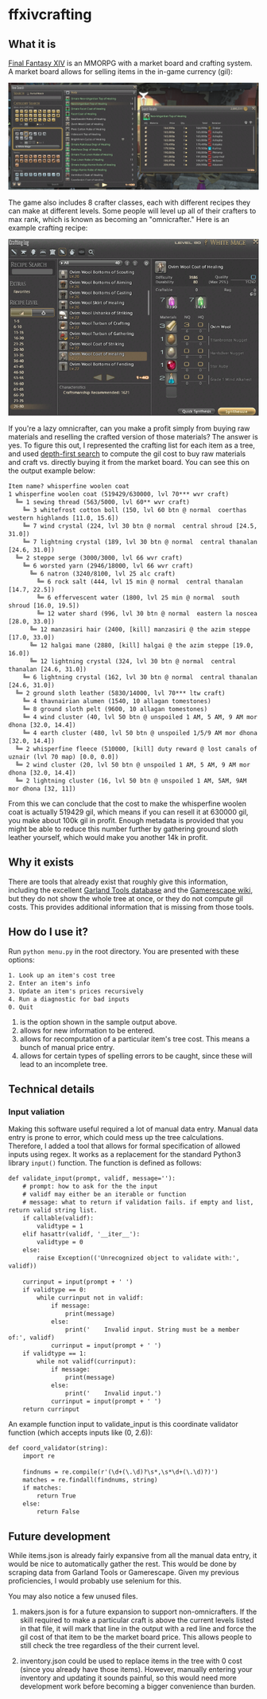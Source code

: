 # ffxivcrafting

## What it is

[Final Fantasy XIV](https://na.finalfantasyxiv.com/lodestone/) is an MMORPG with a market board and crafting system. A market board allows for selling items in the in-game currency (gil):

![Market board example](images/ffxivcraftboard.png)

The game also includes 8 crafter classes, each with different recipes they can make at different levels. Some people will level up all of their crafters to max rank, which is known as becoming an "omnicrafter." Here is an example crafting recipe:

![Example crafting recipe](images/craftinterface.png)

If you're a lazy omnicrafter, can you make a profit simply from buying raw materials and reselling the crafted version of those materials? The answer is yes. To figure this out, I represented the crafting list for each item as a tree, and used [depth-first search](https://en.wikipedia.org/wiki/Depth-first_search) to compute the gil cost to buy raw materials and craft vs. directly buying it from the market board. You can see this on the output example below:

    Item name? whisperfine woolen coat
    1 whisperfine woolen coat (519429/630000, lvl 70*** wvr craft)
      ╚═ 1 sewing thread (563/5000, lvl 60** wvr craft)
        ╚═ 3 whitefrost cotton boll (150, lvl 60 btn @ normal  coerthas western highlands [11.0, 15.6])
        ╚═ 7 wind crystal (224, lvl 30 btn @ normal  central shroud [24.5, 31.0])
        ╚═ 7 lightning crystal (189, lvl 30 btn @ normal  central thanalan [24.6, 31.0])
      ╚═ 2 steppe serge (3000/3000, lvl 66 wvr craft)
        ╚═ 6 worsted yarn (2946/18000, lvl 66 wvr craft)
          ╚═ 6 natron (3240/8100, lvl 25 alc craft)
            ╚═ 6 rock salt (444, lvl 15 min @ normal  central thanalan [14.7, 22.5])
            ╚═ 6 effervescent water (1800, lvl 25 min @ normal  south shroud [16.0, 19.5])
            ╚═ 12 water shard (996, lvl 30 btn @ normal  eastern la noscea [28.0, 33.0])
          ╚═ 12 manzasiri hair (2400, [kill] manzasiri @ the azim steppe [17.0, 33.0])
          ╚═ 12 halgai mane (2880, [kill] halgai @ the azim steppe [19.0, 16.0])
          ╚═ 12 lightning crystal (324, lvl 30 btn @ normal  central thanalan [24.6, 31.0])
        ╚═ 6 lightning crystal (162, lvl 30 btn @ normal  central thanalan [24.6, 31.0])
      ╚═ 2 ground sloth leather (5830/14000, lvl 70*** ltw craft)
        ╚═ 4 thavnairian alumen (1540, 10 allagan tomestones)
        ╚═ 8 ground sloth pelt (9600, 10 allagan tomestones)
        ╚═ 4 wind cluster (40, lvl 50 btn @ unspoiled 1 AM, 5 AM, 9 AM mor dhona [32.0, 14.4])
        ╚═ 4 earth cluster (480, lvl 50 btn @ unspoiled 1/5/9 AM mor dhona [32.0, 14.4])
      ╚═ 2 whisperfine fleece (510000, [kill] duty reward @ lost canals of uznair (lvl 70 map) [0.0, 0.0])
      ╚═ 2 wind cluster (20, lvl 50 btn @ unspoiled 1 AM, 5 AM, 9 AM mor dhona [32.0, 14.4])
      ╚═ 2 lightning cluster (16, lvl 50 btn @ unspoiled 1 AM, 5AM, 9AM mor dhona [32, 11])

From this we can conclude that the cost to make the whisperfine woolen coat is actually 519429 gil, which means if you can resell it at 630000 gil, you make about 100k gil in profit. Enough metadata is provided that you might be able to reduce this number further by gathering ground sloth leather yourself, which would make you another 14k in profit.

## Why it exists

There are tools that already exist that roughly give this information, including the excellent [Garland Tools database](https://garlandtools.org/db/) and the [Gamerescape wiki](https://ffxiv.gamerescape.com/wiki/Whisperfine_Woolen_Coat), but they do not show the whole tree at once, or they do not compute gil costs. This provides additional information that is missing from those tools.

## How do I use it?

Run `python menu.py` in the root directory. You are presented with these options:

    1. Look up an item's cost tree
    2. Enter an item's info
    3. Update an item's prices recursively
    4. Run a diagnostic for bad inputs
    0. Quit

1. is the option shown in the sample output above.
2. allows for new information to be entered.
3. allows for recomputation of a particular item's tree cost. This means a bunch of manual price entry.
4. allows for certain types of spelling errors to be caught, since these will lead to an incomplete tree.

## Technical details

### Input valiation

Making this software useful required a lot of manual data entry. Manual data entry is prone to error, which could mess up the tree calculations. Therefore, I added a tool that allows for formal specification of allowed inputs using regex. It works as a replacement for the standard Python3 library `input()` function. The function is defined as follows:

    def validate_input(prompt, validf, message=''):
        # prompt: how to ask for the the input
        # validf may either be an iterable or function
        # message: what to return if validation fails. if empty and list, return valid string list.
        if callable(validf):
            validtype = 1
        elif hasattr(validf, '__iter__'):
            validtype = 0
        else:
            raise Exception(('Unrecognized object to validate with:', validf))
    
        currinput = input(prompt + ' ')
        if validtype == 0:
            while currinput not in validf:
                if message:
                    print(message)
                else:
                    print('    Invalid input. String must be a member of:', validf)
                currinput = input(prompt + ' ')
        if validtype == 1:
            while not validf(currinput):
                if message:
                    print(message)
                else:
                    print('    Invalid input.')
                currinput = input(prompt + ' ')
        return currinput

An example function input to validate_input is this coordinate validator function (which accepts inputs like (0, 2.6)):

    def coord_validator(string):
        import re
    
        findnums = re.compile(r'(\d+(\.\d)?\s*,\s*\d+(\.\d)?)')
        matches = re.findall(findnums, string)
        if matches:
            return True
        else:
            return False

## Future development

While items.json is already fairly expansive from all the manual data entry, it would be nice to automatically gather the rest. This would be done by scraping data from Garland Tools or Gamerescape. Given my previous proficiencies, I would probably use selenium for this.

You may also notice a few unused files.

1. makers.json is for a future expansion to support non-omnicrafters. If the skill required to make a particular craft is above the current levels listed in that file, it will mark that line in the output with a red line and force the gil cost of that item to be the market board price. This allows people to still check the tree regardless of the their current level.

2. inventory.json could be used to replace items in the tree with 0 cost (since you already have those items). However, manually entering your inventory and updating it sounds painful, so this would need more development work before becoming a bigger convenience than burden.
